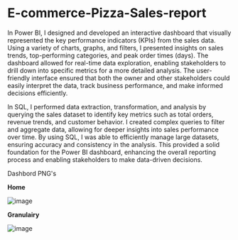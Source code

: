 # E-commerce-Pizza-Sales-report

In Power BI, I designed and developed an interactive dashboard that visually represented the key performance indicators (KPIs) from the sales data. Using a variety of charts, graphs, and filters, I presented insights on sales trends, top-performing categories, and peak order times (days). The dashboard allowed for real-time data exploration, enabling stakeholders to drill down into specific metrics for a more detailed analysis. The user-friendly interface ensured that both the owner and other stakeholders could easily interpret the data, track business performance, and make informed decisions efficiently.

In SQL, I performed data extraction, transformation, and analysis by querying the sales dataset to identify key metrics such as total orders, revenue trends, and customer behavior. I created complex queries to filter and aggregate data, allowing for deeper insights into sales performance over time. By using SQL, I was able to efficiently manage large datasets, ensuring accuracy and consistency in the analysis. This provided a solid foundation for the Power BI dashboard, enhancing the overall reporting process and enabling stakeholders to make data-driven decisions.

Dashbord PNG's

**Home**

![image](https://github.com/user-attachments/assets/746d5dee-8e46-4f6e-8ba4-93efa525a8c7)


**Granulairy**

![image](https://github.com/user-attachments/assets/11e63458-64df-4f28-b9c3-468c9e7380d3)
